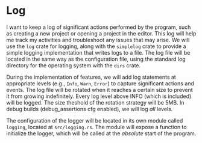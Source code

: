 # Log

I want to keep a log of significant actions performed by the program, such as creating a new project or opening a project in the editor. This log will help me track my activities and troubleshoot any issues that may arise.
We will use the `log` crate for logging, along with the `simplelog` crate to provide a simple logging implementation that writes logs to a file. The log file will be located in the same way as the configuration file, using the standard log directory for the operating system with the `dirs` crate.

During the implementation of features, we will add log statements at appropriate levels (e.g., `Info`, `Warn`, `Error`) to capture significant actions and events. The log file will be rotated when it reaches a certain size to prevent it from growing indefinitely. Every log level above INFO (which is included) will be logged. The size theshold of the rotation strategy will be 5MB.
In debug builds (debug_assertions cfg enabled), we will log _all_ levels.

The configuration of the logger will be located in its own module called `logging`, located at `src/logging.rs`. The module will expose a function to initialize the logger, which will be called at the _absolute_ start of the program.
